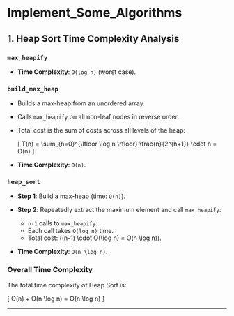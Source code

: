 # Implement_Some_Algorithms

## 1. Heap Sort Time Complexity Analysis

### `max_heapify`

- **Time Complexity**: `O(log n)` (worst case).


### `build_max_heap`
- Builds a max-heap from an unordered array.
- Calls `max_heapify` on all non-leaf nodes in reverse order.
- Total cost is the sum of costs across all levels of the heap:

  \[
  T(n) = \sum_{h=0}^{\lfloor \log n \rfloor} \frac{n}{2^{h+1}} \cdot h = O(n)
  \]

- **Time Complexity**: `O(n)`.



### `heap_sort`
- **Step 1**: Build a max-heap (time: `O(n)`).
- **Step 2**: Repeatedly extract the maximum element and call `max_heapify`:

  - `n-1` calls to `max_heapify`.
  - Each call takes `O(log n)` time.
  - Total cost: \((n-1) \cdot O(\log n) = O(n \log n)\).

- **Time Complexity**: `O(n \log n)`.



### Overall Time Complexity
The total time complexity of Heap Sort is:

\[
O(n) + O(n \log n) = O(n \log n)
\]

---


